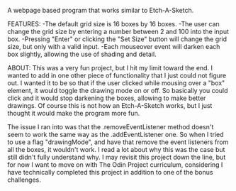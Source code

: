 A webpage based program that works similar to Etch-A-Sketch.

FEATURES:
-The default grid size is 16 boxes by 16 boxes.
-The user can change the grid size by entering a number between 2 and 100 into the input box.
-Pressing "Enter" or clicking the "Set Size" button will change the grid size, but only with a valid input.
-Each mouseover event will darken each box slightly, allowing the use of shading and detail.

ABOUT:
This was a very fun project, but I hit my limit toward the end. I wanted to add in one other piece of functionality that I just could not figure out. I wanted it to be so that if the user clicked while mousing over a "box" element, it would toggle the drawing mode on or off. So basically you could click and it would stop darkening the boxes, allowing to make better drawings. Of course this is not how an Etch-A-Sketch works, but I just thought it would make the program more fun.

The issue I ran into was that the .removeEventListener method doesn't seem to work the same way as the .addEventListener one. So when I tried to use a flag "drawingMode", and have that remove the event listeners from all the boxes, it wouldn't work. I read a lot about why this was the case but still didn't fully understand why. I may revisit this project down the line, but for now I want to move on with The Odin Project curriculum, considering I have technically completed this project in addition to one of the bonus challenges.
